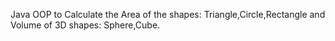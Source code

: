 Java OOP to Calculate the Area of the shapes: Triangle,Circle,Rectangle and Volume of 3D shapes: Sphere,Cube.

